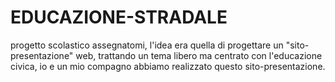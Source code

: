 # EDUCAZIONE-STRADALE
progetto scolastico assegnatomi, l'idea era quella di progettare un "sito-presentazione" web, trattando un tema libero ma centrato con l'educazione civica, io e un mio compagno abbiamo realizzato questo sito-presentazione.
